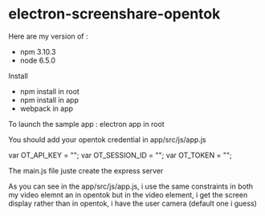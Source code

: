 # electron-screenshare-opentok

Here are my version of :
 - npm 3.10.3
 - node 6.5.0

Install

- npm install in root
- npm install in app
- webpack in app

To launch the sample app : electron app in root

You should add your opentok credential in app/src/js/app.js

var OT_API_KEY = "";
var OT_SESSION_ID = "";
var OT_TOKEN = "";



The main.js file juste create the express server

As you can see in the app/src/js/app.js, i use the same constraints in both my video elemnt an in opentok but in the video element, 
i get the screen display rather than in opentok, i have the user camera (default one i guess)
